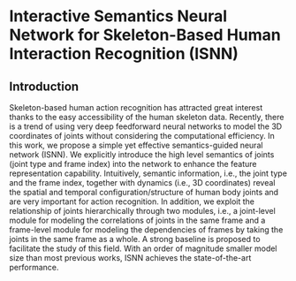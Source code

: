 # Interactive Semantics Neural Network for Skeleton-Based Human Interaction Recognition (ISNN)

## Introduction

Skeleton-based human action recognition has attracted great interest thanks to the easy accessibility of the human skeleton data. Recently, there is a trend of using very deep feedforward neural networks to model the 3D coordinates of joints without considering the computational efficiency. In this work, we propose a simple yet effective semantics-guided neural network (ISNN). We explicitly introduce the high level semantics of joints (joint type and frame index) into the network to enhance the feature representation capability. Intuitively, semantic information, i.e., the joint type and the frame index, together with dynamics (i.e., 3D coordinates) reveal the spatial and temporal configuration/structure of human body joints and are very important for action recognition.
In addition, we exploit the relationship of joints hierarchically through two modules, i.e., a joint-level module for modeling the correlations of joints in the same frame and a frame-level module for modeling the dependencies of frames by taking the joints in the same frame as a whole. A strong baseline is proposed to facilitate the study of this field. With an order of magnitude smaller model size than most previous works, ISNN achieves the state-of-the-art performance.
 
